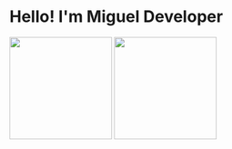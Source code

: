 <h1>Hello! I'm Miguel Developer</h1> 

<div>
  <img height="180em" src="https://github-readme-stats.vercel.app/api?username-miguelduardodaniel99&show_icons-true&theme-darcula&include_all_commits-true&count_private-true"/>
  <img height="180em" src="https://github-readme-stats.vercel.app/api/top-langs/?username-miguelduardodaniel99&layout-compact&langs_count-16&theme-darcula"/>
</div>


<!---
miguelduardodaniel99/miguelduardodaniel99 is a ✨ special ✨ repository because its `README.md` (this file) appears on your GitHub profile.
You can click the Preview link to take a look at your changes.
--->
